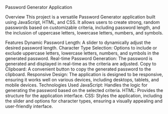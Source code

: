 Password Generator Application

Overview
This project is a versatile Password Generator application built using JavaScript, HTML, and CSS. It allows users to create strong, random passwords based on customizable criteria, including password length, and the inclusion of uppercase letters, lowercase letters, numbers, and symbols.



Features
Dynamic Password Length: A slider to dynamically adjust the desired password length.
Character Type Selection: Options to include or exclude uppercase letters, lowercase letters, numbers, and symbols in the generated password.
Real-time Password Generation: The password is generated and displayed in real-time as the criteria are adjusted.
Copy to Clipboard: A convenient button to copy the generated password to the clipboard.
Responsive Design: The application is designed to be responsive, ensuring it works well on various devices, including desktops, tablets, and mobile devices.
Technologies Used
JavaScript: Handles the logic for generating the password based on the selected criteria.
HTML: Provides the structure for the application interface.
CSS: Styles the application, including the slider and options for character types, ensuring a visually appealing and user-friendly interface.
